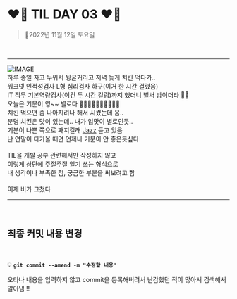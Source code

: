 # __❤️‍🔥 TIL DAY 03 ❤️‍🔥__

> 📆2022년 11월 12일 토요일

<br>

---

![IMAGE](IMAGE/image.gif "흑백 여자 노래하는 사진") <br>
하루 종일 자고 누워서 뒹굴거리고 저녁 늦게 치킨 먹다가.. <br>
워크넷 인적성검사 L형 심리검사 하구(이거 한 시간 걸렸음) <br>
IT 직무 기본역량검사(이건 두 시간 걸림)까지 했더니 벌써 밤이더라 😮‍💨 <br>
오늘은 기분이 영~~ 별로다 👎🏻👎🏻👎🏻👎🏻👎🏻 <br>
치킨 먹으면 좀 나아지려나 해서 시켰는데 음.. <br>
분명 치킨은 맛이 있는데.. 내가 입맛이 별로인듯.. <br>
기분이 나쁜 쪽으로 째지길래
[Jazz](https://youtu.be/Vsw-ujh9I3c?t=4359)
듣고 있음 <br>
난 연말이 다가올 때면 언제나 기분이 안 좋은듯싶다 <br>
<br>
TIL을 개발 공부 관련해서만 작성하지 않고 <br>
이렇게 상단에 주절주절 일기 쓰는 형식으로 <br>
내 생각이나 부족한 점, 궁금한 부분을 써보려고 함 <br>
<br>
이제 비가 그쳤다 <br>

---

<br>

## __최종 커밋 내용 변경__

<br>

💡 __```git commit --amend -m "수정할 내용"```__

오타나 내용을 입력하지 않고 commit을 등록해버려서 난감했던 적이 많아서 검색해서 알아냄 ‼️

<!-- bye -->